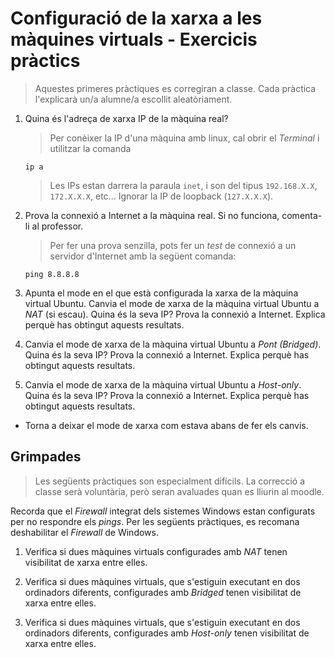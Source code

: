 Configuració de la xarxa a les màquines virtuals - Exercicis pràctics
======================================================

> Aquestes primeres pràctiques es corregiran a classe. Cada pràctica l'explicarà un/a alumne/a escollit aleatòriament.

1. Quina és l'adreça de xarxa IP de la màquina real?

   > Per conèixer la IP d'una màquina amb linux, cal obrir el *Terminal* i utilitzar la comanda
   ```console
   ip a
   ```
   > Les IPs estan darrera la paraula `inet`, i son del tipus `192.168.X.X`, `172.X.X.X`, etc... Ignorar la IP de loopback (`127.X.X.X`).

4. Prova la connexió a Internet a la màquina real. Si no funciona, comenta-li al professor.

   > Per fer una prova senzilla, pots fer un *test* de connexió a un servidor d'Internet amb la següent comanda:
   ```console
   ping 8.8.8.8
   ```

4. Apunta el mode en el que està configurada la xarxa de la màquina virtual Ubuntu. Canvia el mode de xarxa de la màquina virtual Ubuntu a *NAT* (si escau). Quina és la seva IP? Prova la connexió a Internet. Explica perquè has obtingut aquests resultats.

5. Canvia el mode de xarxa de la màquina virtual Ubuntu a *Pont (Bridged)*. Quina és la seva IP? Prova la connexió a Internet. Explica perquè has obtingut aquests resultats.

5. Canvia el mode de xarxa de la màquina virtual Ubuntu a *Host-only*. Quina és la seva IP? Prova la connexió a Internet. Explica perquè has obtingut aquests resultats.

* Torna a deixar el mode de xarxa com estava abans de fer els canvis.

Grimpades
----------
>Les següents pràctiques son especialment difícils. La correcció a classe serà voluntària, però seran avaluades quan es lliurin al moodle.

Recorda que el _Firewall_ integrat dels sistemes Windows estan configurats per no respondre els _pings_. Per les següents pràctiques, es recomana deshabilitar el _Firewall_ de Windows.

1. Verifica si dues màquines virtuals configurades amb *NAT* tenen visibilitat de xarxa entre elles.

1. Verifica si dues màquines virtuals, que s'estiguin executant en dos ordinadors diferents, configurades amb *Bridged* tenen visibilitat de xarxa entre elles.

1. Verifica si dues màquines virtuals, que s'estiguin executant en dos ordinadors diferents, configurades amb *Host-only* tenen visibilitat de xarxa entre elles.
